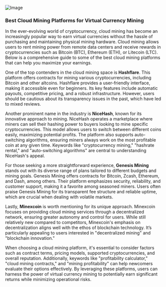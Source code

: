 
![Image](https://github.com/user-attachments/assets/31692037-0104-4703-abd1-696b6a7dd41b)
### Best Cloud Mining Platforms for Virtual Currency Mining

In the ever-evolving world of cryptocurrency, cloud mining has become an increasingly popular way to earn virtual currencies without the hassle of purchasing and maintaining physical mining hardware. Cloud mining allows users to rent mining power from remote data centers and receive rewards in cryptocurrencies such as Bitcoin (BTC), Ethereum (ETH), or Litecoin (LTC). Below is a comprehensive guide to some of the best cloud mining platforms that can help you maximize your earnings.

One of the top contenders in the cloud mining space is **Hashflare**. This platform offers contracts for mining various cryptocurrencies, including Bitcoin and other altcoins. Hashflare provides a user-friendly interface, making it accessible even for beginners. Its key features include automatic payouts, competitive pricing, and a robust infrastructure. However, users should be cautious about its transparency issues in the past, which have led to mixed reviews.

Another prominent name in the industry is **NiceHash**, known for its innovative approach to mining. NiceHash operates a marketplace where miners can sell their hashing power to buyers looking to mine specific cryptocurrencies. This model allows users to switch between different coins easily, maximizing potential profits. The platform also supports auto-switching algorithms, ensuring miners always work on the most profitable coin at any given time. Keywords like "cryptocurrency mining," "hashrate rental," and "auto-switching algorithms" are central to understanding NiceHash's appeal.

For those seeking a more straightforward experience, **Genesis Mining** stands out with its diverse range of plans tailored to different budgets and mining goals. Genesis Mining offers contracts for Bitcoin, Zcash, Ethereum, and Dash, among others. Their platform emphasizes security, reliability, and customer support, making it a favorite among seasoned miners. Users often praise Genesis Mining for its transparent fee structure and reliable uptime, which are crucial when dealing with volatile markets.

Lastly, **Minexcoin** is worth mentioning for its unique approach. Minexcoin focuses on providing cloud mining services through a decentralized network, ensuring greater autonomy and control for users. While still relatively new compared to competitors, Minexcoin's emphasis on decentralization aligns well with the ethos of blockchain technology. It’s particularly appealing to users interested in "decentralized mining" and "blockchain innovation."

When choosing a cloud mining platform, it's essential to consider factors such as contract terms, pricing models, supported cryptocurrencies, and overall reputation. Additionally, keywords like "profitability calculator," "cloud mining contracts," and "mining profitability" can help newcomers evaluate their options effectively. By leveraging these platforms, users can harness the power of virtual currency mining to potentially earn significant returns while minimizing operational risks.